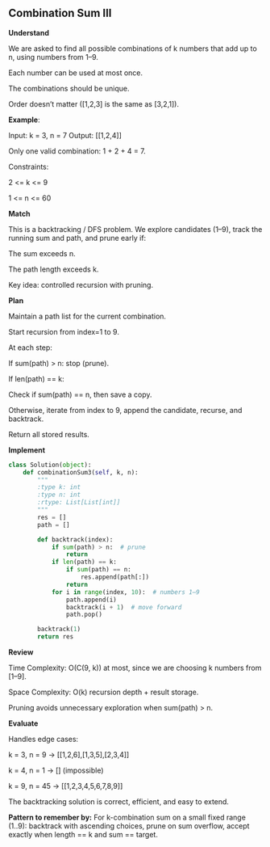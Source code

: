 ## Combination Sum III
**Understand**

We are asked to find all possible combinations of k numbers that add up to n, using numbers from 1–9.

Each number can be used at most once.

The combinations should be unique.

Order doesn’t matter ([1,2,3] is the same as [3,2,1]).

**Example**:

Input: k = 3, n = 7
Output: [[1,2,4]]


Only one valid combination: 1 + 2 + 4 = 7.

Constraints:

2 <= k <= 9

1 <= n <= 60

**Match**

This is a backtracking / DFS problem.
We explore candidates (1–9), track the running sum and path, and prune early if:

The sum exceeds n.

The path length exceeds k.

Key idea: controlled recursion with pruning.

**Plan**

Maintain a path list for the current combination.

Start recursion from index=1 to 9.

At each step:

If sum(path) > n: stop (prune).

If len(path) == k:

Check if sum(path) == n, then save a copy.

Otherwise, iterate from index to 9, append the candidate, recurse, and backtrack.

Return all stored results.

**Implement**
```py
class Solution(object):
    def combinationSum3(self, k, n):
        """
        :type k: int
        :type n: int
        :rtype: List[List[int]]
        """
        res = []
        path = []

        def backtrack(index):
            if sum(path) > n:  # prune
                return
            if len(path) == k:
                if sum(path) == n:
                    res.append(path[:])
                return
            for i in range(index, 10):  # numbers 1–9
                path.append(i)
                backtrack(i + 1)  # move forward
                path.pop()

        backtrack(1)
        return res
```

**Review**

Time Complexity: O(C(9, k)) at most, since we are choosing k numbers from [1–9].

Space Complexity: O(k) recursion depth + result storage.

Pruning avoids unnecessary exploration when sum(path) > n.

**Evaluate**

Handles edge cases:

k = 3, n = 9 → [[1,2,6],[1,3,5],[2,3,4]]

k = 4, n = 1 → [] (impossible)

k = 9, n = 45 → [[1,2,3,4,5,6,7,8,9]]

The backtracking solution is correct, efficient, and easy to extend.

**Pattern to remember by:**
For k-combination sum on a small fixed range (1..9): backtrack with ascending choices, prune on sum overflow, accept exactly when length == k and sum == target.